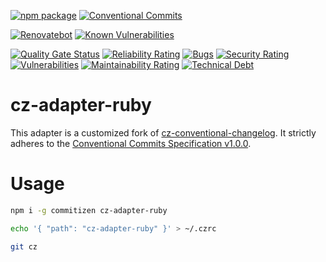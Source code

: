 [![npm package](https://img.shields.io/npm/v/cz-adapter-ruby?label=npm%20package)](https://www.npmjs.com/package/cz-adapter-ruby)
[![Conventional Commits](https://img.shields.io/badge/Conventional%20Commits-1.0.0-yellow.svg)](https://conventionalcommits.org)

[![Renovatebot](https://img.shields.io/badge/Renovate-enabled-success)](https://renovateapp.com/)
[![Known Vulnerabilities](https://snyk.io/test/github/s14k51/cz-adapter-ruby/badge.svg?targetFile=package.json)](https://snyk.io/test/github/s14k51/cz-adapter-ruby?targetFile=package.json)

[![Quality Gate Status](https://sonarcloud.io/api/project_badges/measure?project=s14k51_cz-adapter-ruby&metric=alert_status)](https://sonarcloud.io/dashboard?id=s14k51_cz-adapter-ruby)
[![Reliability Rating](https://sonarcloud.io/api/project_badges/measure?project=s14k51_cz-adapter-ruby&metric=reliability_rating)](https://sonarcloud.io/dashboard?id=s14k51_cz-adapter-ruby)
[![Bugs](https://sonarcloud.io/api/project_badges/measure?project=s14k51_cz-adapter-ruby&metric=bugs)](https://sonarcloud.io/dashboard?id=s14k51_cz-adapter-ruby)
[![Security Rating](https://sonarcloud.io/api/project_badges/measure?project=s14k51_cz-adapter-ruby&metric=security_rating)](https://sonarcloud.io/dashboard?id=s14k51_cz-adapter-ruby)
[![Vulnerabilities](https://sonarcloud.io/api/project_badges/measure?project=s14k51_cz-adapter-ruby&metric=vulnerabilities)](https://sonarcloud.io/dashboard?id=s14k51_cz-adapter-ruby)
[![Maintainability Rating](https://sonarcloud.io/api/project_badges/measure?project=s14k51_cz-adapter-ruby&metric=sqale_rating)](https://sonarcloud.io/dashboard?id=s14k51_cz-adapter-ruby)
[![Technical Debt](https://sonarcloud.io/api/project_badges/measure?project=s14k51_cz-adapter-ruby&metric=sqale_index)](https://sonarcloud.io/dashboard?id=s14k51_cz-adapter-ruby)

# cz-adapter-ruby

This adapter is a customized fork of [cz-conventional-changelog](https://www.npmjs.com/package/cz-conventional-changelog). It strictly adheres to the [Conventional Commits Specification v1.0.0](https://www.conventionalcommits.org/en/v1.0.0/).

# Usage

```bash
npm i -g commitizen cz-adapter-ruby
```

```bash
echo '{ "path": "cz-adapter-ruby" }' > ~/.czrc
```

```bash
git cz
```
